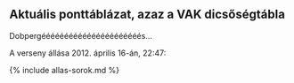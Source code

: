 ## Aktuális ponttáblázat, azaz a VAK dicsőségtábla

Dobpergéééééééééééééééééééééés...

A verseny állása 2012. április 16-án, 22:47:

{% include allas-sorok.md %}
